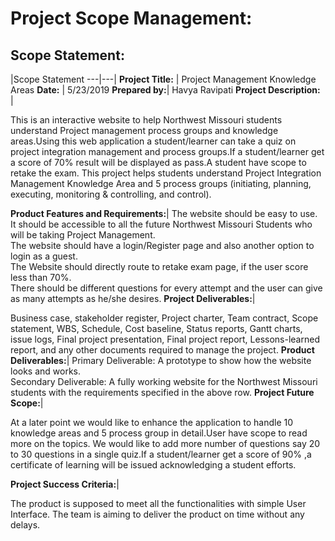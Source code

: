 # Project Scope Management:

## Scope Statement:

 |Scope Statement
---|---|
**Project Title:** | Project Management Knowledge Areas
**Date:** | 5/23/2019
**Prepared by:**| Havya Ravipati
**Project Description:** | <p>This is an interactive website to help Northwest Missouri students understand Project management process groups and knowledge areas.Using this web application a student/learner can take a quiz on project integration management and process groups.If a student/learner get a score of 70% result will be displayed as pass.A student have scope to retake the exam. This project helps students understand Project Integration Management Knowledge Area and 5 process groups (initiating, planning, executing, monitoring & controlling, and control). </p>
**Product Features and Requirements:**| The website should be easy to use. <br> It should be accessible to all the future Northwest Missouri Students who will be taking Project Management. <br> The website should have a login/Register page and also another option to login as a guest. <br> The Website should directly route to retake exam page, if the user score less than 70%. <br> There should be different questions for every attempt and the user can give as many attempts as he/she desires.
**Project Deliverables:**|<p>Business case, stakeholder register, Project charter, Team contract, Scope statement, WBS, Schedule, Cost baseline, Status reports, Gantt charts, issue logs, Final project presentation, Final project report, Lessons-learned report, and any other documents required to manage the project.
**Product Deliverables:**| Primary Deliverable: A prototype to show how the website looks and works. <br> Secondary Deliverable: A fully working website for the Northwest Missouri students with the requirements specified in the above row.
**Project Future Scope:**| <p>At a later point we would like to enhance the application to handle 10 knowledge areas and 5 process group in detail.User have scope to read more on the topics. We would like to add more number of questions say 20 to 30 questions in a single quiz.If a student/learner get a score of 90% ,a certificate of learning will be issued acknowledging a student efforts.</p>
**Project Success Criteria:**| <p>The product is supposed to meet all the functionalities with simple User Interface. The team is aiming to deliver the product on time without any delays.</p>
